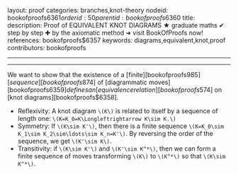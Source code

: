 layout: proof
categories: branches,knot-theory
nodeid: bookofproofs$6361
orderid: 50
parentid: bookofproofs$6360
title: 
description:  Proof of EQUIVALENT KNOT DIAGRAMS &#9733; graduate maths &#10004; step by step &#10010; by the axiomatic method &#10140; visit BookOfProofs now!
references: bookofproofs$6357
keywords: diagrams,equivalent,knot,proof
contributors: bookofproofs

---


---

We want to show that the existence of a [finite][bookofproofs$985] [sequence][bookofproofs$874] of [diagrammatic moves][bookofproofs$6359] defines an [equivalence relation][bookofproofs$574] on [knot diagrams][bookofproofs$6358].
* Reflexivity: A knot diagram `\(K\)` is related to itself by a sequence of length one: `\(K=K_0=K\Longleftrightarrow K\sim K.\)`
* Symmetry: If `\(K\sim K'\)`, then there is a finite sequence `\(K=K_0\sim K_1\sim K_2\sim\ldots\sim K_n=K'\)`. By reversing the order of the sequence, we get `\(K'\sim K\)`.
* Transitivity: if `\(K\sim K'\)` and `\(K'\sim K^*\)`, then we can form a finite sequence of moves transforming `\(K\)` to `\(K^*\)` so that `\(K\sim K^*\)`.
